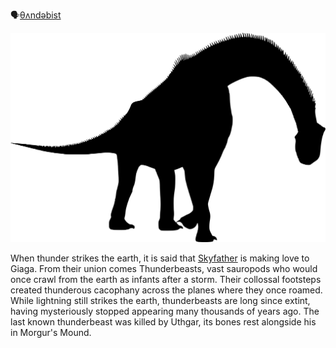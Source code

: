 🗣[θʌndəbist]()

![](../../_assets/species/thunderbeast.png)

When thunder strikes the earth, it is said that [Skyfather](../../Cosmology/Fey/Skyfather.md) is making love to Giaga. From their union comes Thunderbeasts, vast sauropods who would once crawl from the earth as infants after a storm. Their collossal footsteps created thunderous cacophany across the planes where they once roamed. While lightning still strikes the earth, thunderbeasts are long since extint, having mysteriously stopped appearing many thousands of years ago. The last known thunderbeast was killed by Uthgar, its bones rest alongside his in Morgur's Mound.